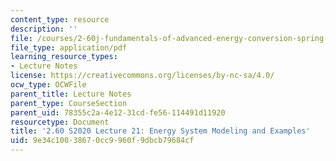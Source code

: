 ```yaml
---
content_type: resource
description: ''
file: /courses/2-60j-fundamentals-of-advanced-energy-conversion-spring-2020/9e34c10038670cc9960f9dbcb79684cf_MIT2_60s20_lec21.pdf
file_type: application/pdf
learning_resource_types:
- Lecture Notes
license: https://creativecommons.org/licenses/by-nc-sa/4.0/
ocw_type: OCWFile
parent_title: Lecture Notes
parent_type: CourseSection
parent_uid: 78355c2a-4e12-31cd-fe56-114491d11920
resourcetype: Document
title: '2.60 S2020 Lecture 21: Energy System Modeling and Examples'
uid: 9e34c100-3867-0cc9-960f-9dbcb79684cf
---
```

